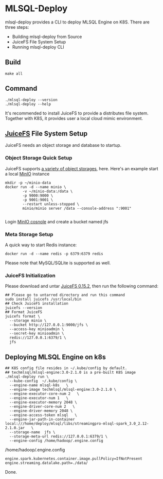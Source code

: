 # MLSQL-Deploy
mlsql-deploy provides a CLI to deploy MLSQL Engine on K8S. There are three steps:
- Building mlsql-deploy from Source
- JuiceFS File System Setup
- Running mlsql-deploy CLI

## Build
```
make all
```

## Command
```shell
./mlsql-deploy --version
./mlsql-deploy --help
```

It's recommended to install JuiceFS to provide a distributes file system. Together with K8S, it provides user a local
cloud mimic environment.

## [JuiceFS](https://github.com/juicedata/juicefs) File System Setup
JuiceFS needs an object storage and database to startup.

###  Object Storage Quick Setup
JuiceFS supports [a variety of object storages](https://github.com/juicedata/juicefs#supported-object-storage), here. Here's an example start a local [MinIO](https://github.com/minio/minio) instance
```shell
mkdir -p ~/minio-data
docker run -d --name minio \
        -v ~/minio-data:/data \
        -p 9000:9000 \
        -p 9001:9001 \
        --restart unless-stopped \
        minio/minio server /data --console-address ":9001"
 
```
Login [MinIO cosnole](http://127.0.0.1:9001/) and create a bucket named jfs
### Meta Storage Setup
A quick way to start Redis instance:
```shell
docker run -d --name redis -p 6379:6379 redis
```
Please note that MySQL/SQLite is supported as well.

### JuiceFS Initialization
Please download and untar [JuiceFS 0.15.2](https://github.com/juicedata/juicefs/releases/tag/v0.15.2), then run the following
command:
```shell
## Please go to untarred directory and run this command 
sudo install juicefs /usr/local/bin
## Check JuiceFS installation
juicefs --version
## Format JuiceFS
juicefs format \
  --storage minio \
  --bucket http://127.0.0.1:9000/jfs \
  --access-key minioadmin \
  --secret-key minioadmin \
  redis://127.0.0.1:6379/1 \
  jfs
```

## Deploying MLSQL Engine on k8s
```shell
## K8S config file resides in ~/.kube/config by default.
## techmlsql/mlsql-engine:3.0-2.1.0 is a pre-built K8S image
./mlsql-deploy run \
  --kube-config  ~/.kube/config \
  --engine-name mlsql-k8s   \
  --engine-image techmlsql/mlsql-engine:3.0-2.1.0 \
  --engine-executor-core-num 2   \
  --engine-executor-num 1   \
  --engine-executor-memory 2048 \
  --engine-driver-core-num 2   \
  --engine-driver-memory 2048 \
  --engine-access-token mlsql   \
  --engine-jar-path-in-container local:///home/deploy/mlsql/libs/streamingpro-mlsql-spark_3.0_2.12-2.1.0.jar   \
  --storage-name  jfs \
  --storage-meta-url redis://127.0.0.1:6379/1 \
  --engine-config /home/hadoop/.engine.config
```

/home/hadoop/.engine.config
```Shell 
engine.spark.kubernetes.container.image.pullPolicy=IfNotPresent 
engine.streaming.datalake.path=./data/
```

Done.